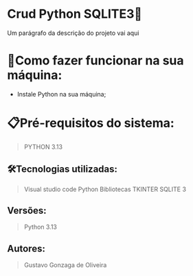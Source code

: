 # Crud Python SQLITE3🚀

Um parágrafo da descrição do projeto vai aqui

# 🔌Como fazer funcionar na sua máquina:

- Instale Python na sua máquina;

# 📋Pré-requisitos do sistema:

> PYTHON 3.13
> 

## 🛠️Tecnologias utilizadas:

> Visual studio code
> Python
Bibliotecas
> TKINTER
> SQLITE 3

## Versões:

> Python 3.13
> 

## Autores:

> Gustavo Gonzaga de Oliveira
>
